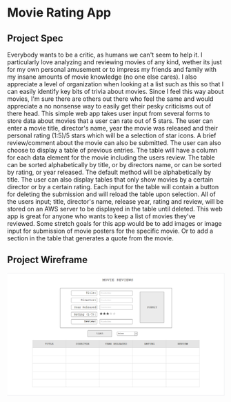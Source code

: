 # Movie Rating App

## Project Spec

Everybody wants to be a critic, as humans we can't seem to help it. I particularly love analyzing and reviewing movies of any kind, wether its just for my own personal amusement or to impress my friends and family with my insane amounts of movie knowledge (no one else cares). I also appreciate a level of organization when looking at a list such as this so that I can easily identify key bits of trivia about movies. Since I feel this way about movies, I'm sure there are others out there who feel the same and would appreciate a no nonsense way to easily get their pesky criticisms out of there head. This simple web app takes user input from several forms to store data about movies that a user can rate out of 5 stars. The user can enter a movie title, director's name, year the movie was released and their personal rating (1:5)/5 stars which will be a selection of star icons. A brief review/comment about the movie can also be submitted. The user can also choose to display a table of previous entries. The table will have a column for each data element for the movie including the users review. The table can be sorted alphabetically by title, or by directors name, or can be sorted by rating, or year released. The default method will be alphabetically by title. The user can also display tables that only show movies by a certain director or by a certain rating. Each input for the table will contain a button for deleting the submission and will reload the table upon selection. All of the users input; title, director's name, release year, rating and review, will be stored on an AWS server to be displayed in the table until deleted. This web app is great for anyone who wants to keep a list of movies they've reviewed. Some stretch goals for this app would be to add images or image input for submission of movie posters for the specific movie. Or to add a section in the table that generates a quote from the movie. 

## Project Wireframe

![wireframe](wireframe-movie-ratings.PNG)
